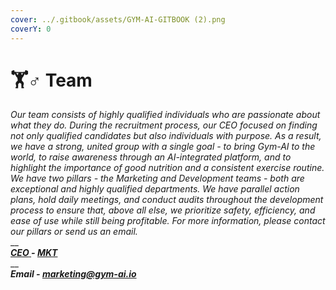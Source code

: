 ```yaml
---
cover: ../.gitbook/assets/GYM-AI-GITBOOK (2).png
coverY: 0
---
```


# 🏋♂ Team

_Our team consists of highly qualified individuals who are passionate about what they do. During the recruitment process, our CEO focused on finding not only qualified candidates but also individuals with purpose. As a result, we have a strong, united group with a single goal - to bring Gym-AI to the world, to raise awareness through an AI-integrated platform, and to highlight the importance of good nutrition and a consistent exercise routine. We have two pillars - the Marketing and Development teams - both are exceptional and highly qualified departments. We have parallel action plans, hold daily meetings, and conduct audits throughout the development process to ensure that, above all else, we prioritize safety, efficiency, and ease of use while still being profitable. For more information, please contact our pillars or send us an email._\
__\
__[_CEO_  ](https://t.me/Ceo\_GymAI)_-_ [_MKT_ ](https://t.me/Malcolm\_Calls)__\
__\
_**Email - marketing@gym-ai.io**_
